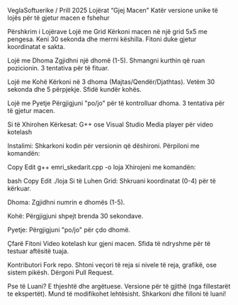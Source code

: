 VeglaSoftuerike / Prill 2025
Lojërat “Gjej Macen”
Katër versione unike të lojës për të gjetur macen e fshehur


Përshkrim i Lojërave
Lojë me Grid
Kërkoni macen në një grid 5x5 me pengesa. Keni 30 sekonda dhe merrni këshilla. Fitoni duke gjetur koordinatat e sakta.


Lojë me Dhoma
Zgjidhni një dhomë (1-5). Shmangni kurthin që ruan pozicionin. 3 tentativa për të fituar.


Lojë me Kohë
Kërkoni në 3 dhoma (Majtas/Qendër/Djathtas). Vetëm 30 sekonda dhe 5 përpjekje. Sfidë kundër kohës.


Lojë me Pyetje
Përgjigjuni "po/jo" për të kontrolluar dhoma. 3 tentativa për të gjetur macen.


Si të Xhirohen
Kërkesat:
G++ ose Visual Studio
Media player për video kotelash


Instalimi:
Shkarkoni kodin për versionin që dëshironi. Përpiloni me komandën:


Copy
Edit
g++ emri_skedarit.cpp -o loja
Xhirojeni me komandën:


bash
Copy
Edit
./loja
Si të Luhen
Grid:
Shkruani koordinatat (0-4) për të kërkuar.


Dhoma:
Zgjidhni numrin e dhomës (1-5).


Kohë:
Përgjigjuni shpejt brenda 30 sekondave.


Pyetje:
Përgjigjuni "po/jo" për çdo dhomë.


Çfarë Fitoni
Video kotelash kur gjeni macen.
Sfida të ndryshme për të testuar aftësitë tuaja.


Kontributori
Fork repo.
Shtoni veçori të reja si nivele të reja, grafikë, ose sistem pikësh.
Dërgoni Pull Request.


Pse të Luani?
E thjeshtë dhe argëtuese.
Versione për të gjithë (nga fillestarët te ekspertët).
Mund të modifikohet lehtësisht.
Shkarkoni dhe filloni të luani!










